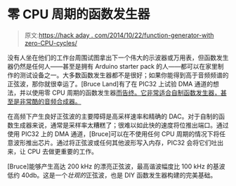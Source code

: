 # 零 CPU 周期的函数发生器

> 原文:[https://hack aday . com/2014/10/22/function-generator-with zero-CPU-cycles/](https://hackaday.com/2014/10/22/function-generator-with-zero-cpu-cycles/)

没有人坐在他们的工作台周围试图拿出下一个伟大的示波器或万用表，但函数发生器仍然是任何人——甚至是拥有 Arduino starter pack 的人——都可以在家里制作的测试设备之一。大多数函数发生器都不是很好；如果你能得到高于音频频谱的正弦波，那你就很幸运了。[Bruce Land]有了在 PIC32 上试验 DMA 通道的想法，并以使用零 CPU 周期的函数发生器[而告终。它非常适合自制函数发生器，甚至是非常酷的音频合成器。](http://hackaday.io/project/3213-zero-cpu-cycle-function-generator)

在高频下产生良好正弦波的主要障碍是高采样速率和精确的 DAC。对于自制的函数生成器来说，通常是采样率太糟糕了；很难以如此快的速度将位推出端口。通过使用 PIC32 上的 DMA 通道，[Bruce]可以在不使用任何 CPU 周期的情况下将任意波形推出芯片。通过将正弦波或任何其他波形写入内存，PIC32 会将它们吐出来，让 CPU 去做更重要的工作。

[Bruce]能够产生高达 200 kHz 的漂亮正弦波，最高谐波幅度比 100 kHz 的基波低约 40db。这是一个*壮观的*正弦波，也是 DIY 函数发生器构建的完美基础。
